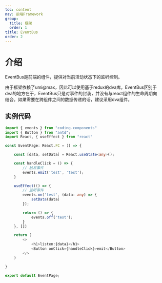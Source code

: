 ```yaml
---
toc: content
nav: 前端Framework  
group:
  title: 框架
  order: 1
title: EventBus
order: 2
---
```


# 介绍
EventBus是前端的组件，提供对当前活动状态下的监听控制。  

由于框架依赖了umi@max，因此可以使用基于redux的dva库。EventBus区别于dva的地方在于，EventBus只是对事件的封装，并没有与react组件的生命周期向结合。如果需要在跨组件之间的数据传递的话，建议采用dva组件。


## 实例代码
```ts
import { events } from "coding-components"
import { Button } from "antd";
import React, { useEffect } from "react"

const EventPage: React.FC = () => {

    const [data, setData] = React.useState<any>();

    const handleClick = () => {
        // 触发事件
        events.emit('test', 'test');
    }

    useEffect(() => {
        // 监听事件
        events.on('test', (data: any) => {
            setData(data)
        });

        return () => {
            events.off('test');
        }
    }, [])

    return (
        <>
            <h1>listen:{data}</h1>
            <Button onClick={handleClick}>emit</Button>
        </>
    )

}

export default EventPage;
```
